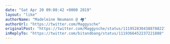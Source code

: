 ```yaml
---
date: "Sat Apr 20 09:08:42 +0000 2019"
layout: "like"
authorName: "Madeleine Neumann @ 🏘️"
authorUrl: "https://twitter.com/Maggysche"
originalPost: "https://twitter.com/Maggysche/status/1119528304388788227"
inReplyTo: "https://twitter.com/bitandbang/status/1119366452237221888"
---
```

